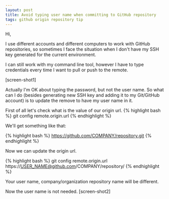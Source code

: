 ```yaml
---
layout: post
title: Avoid typing user name when committing to GitHub repository
tags: github origin repository tip
---
```


Hi,

I use different accounts and different computers to work with GitHub repositories, so sometimes I face the situation when I don't have my SSH key generated for the current environment.

I can still work with my command line tool, however I have to type credentials every time I want to pull or push to the remote.

[screen-shot1]

Actually I'm OK about typing the password, but not the user name. So what can I do (besides generating new SSH key and adding it to my Git/GitHub account) is to update the remove to have my user name in it. 

First of all let's check what is the value of our origin url.
{% highlight bash %}
git config remote.origin.url
{% endhighlight %}

We'll get something like that:

{% highlight bash %}
https://github.com/COMPANY/repository.git
{% endhighlight %}

Now we can update the origin url.

{% highlight bash %}
git config remote.origin.url https://USER_NAME@github.com/COMPANY/repository/
{% endhighlight %}

Your user name, company/organization repository name will be different.

Now the user name is not needed.
[screen-shot2]